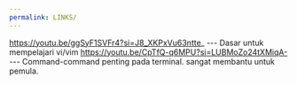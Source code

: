 ```yaml
---
permalink: LINKS/
---
```

https://youtu.be/ggSyF1SVFr4?si=J8_XKPxVu63ntte_ --- Dasar untuk mempelajari vi/vim
https://youtu.be/CpTfQ-q6MPU?si=LUBMoZo24tXMiqA- --- Command-command penting pada terminal. sangat membantu untuk pemula.
